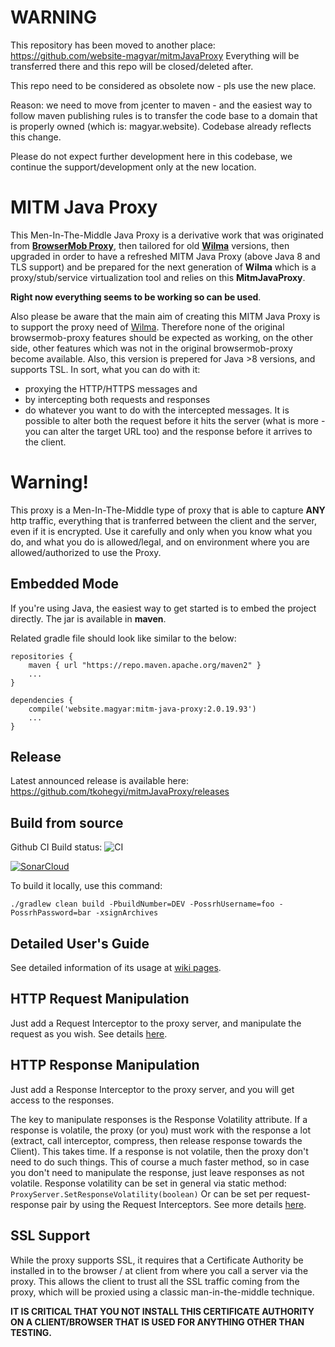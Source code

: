 WARNING
=========
This repository has been moved to another place: https://github.com/website-magyar/mitmJavaProxy
Everything will be transferred there and this repo will be closed/deleted after.

This repo need to be considered as obsolete now - pls use the new place.

Reason: we need to move from jcenter to maven - and the easiest way to follow maven publishing rules is to transfer the code base to a domain that is properly owned (which is: magyar.website).
Codebase already reflects this change.

Please do not expect further development here in this codebase, we continue the support/development only at the new location.

MITM Java Proxy
============================
This Men-In-The-Middle Java Proxy is a derivative work that was originated from [**BrowserMob Proxy**](https://github.com/lightbody/browsermob-proxy), then tailored for old [**Wilma**](https://github.com/epam/Wilma) versions, 
then upgraded in order to have a refreshed MITM Java Proxy (above Java 8 and TLS support) and be prepared for the next generation of **Wilma** which is a proxy/stub/service virtualization tool and relies on this **MitmJavaProxy**. 

**Right now everything seems to be working so can be used**.

Also please be aware that the main aim of creating this MITM Java Proxy is to support the proxy need of [Wilma](https://github.com/epam/Wilma).
Therefore none of the original browsermob-proxy features should be expected as working, on the other side, other features which was not in the original browsermob-proxy become available. Also, this version is prepered for Java >8 versions, and supports TSL.
In sort, what you can do with it:
- proxying the HTTP/HTTPS messages and 
- by intercepting both requests and responses
- do whatever you want to do with the intercepted messages.
It is possible to alter both the request before it hits the server (what is more - you can alter the target URL too) and the response before it arrives to the client.

Warning!
========
This proxy is a Men-In-The-Middle type of proxy that is able to capture **ANY** http traffic, everything that is tranferred between the client and the server, even if it is encrypted. Use it carefully and only when you know what you do, and what you do is allowed/legal, and on environment where you are allowed/authorized to use the Proxy.

Embedded Mode
-------------
If you're using Java, the easiest way to get started is to embed the project directly. The jar is available in **maven**.

Related gradle file should look like similar to the below:

```
repositories {
    maven { url "https://repo.maven.apache.org/maven2" }
    ...
}
    
dependencies {
    compile('website.magyar:mitm-java-proxy:2.0.19.93')
    ...
}    
```

Release
------------
Latest announced release is available here: https://github.com/tkohegyi/mitmJavaProxy/releases 

Build from source
-----------------
Github CI Build status: ![CI](https://github.com/tkohegyi/mitmJavaProxy/workflows/CI/badge.svg)

[![SonarCloud](https://sonarcloud.io/images/project_badges/sonarcloud-white.svg)](https://sonarcloud.io/dashboard?id=tkohegyi_mitmJavaProxy)

To build it locally, use this command:
```
./gradlew clean build -PbuildNumber=DEV -PossrhUsername=foo -PossrhPassword=bar -xsignArchives
```

Detailed User's Guide
----------------
See detailed information of its usage at [wiki pages](https://github.com/tkohegyi/mitmJavaProxy/wiki).

HTTP Request Manipulation
-------------------
Just add a Request Interceptor to the proxy server, and manipulate the request as you wish. See details [here](https://github.com/tkohegyi/mitmJavaProxy/wiki/4.-How-to-manipulate-requests).

HTTP Response Manipulation
-------------------
Just add a Response Interceptor to the proxy server, and you will get access to the responses.

The key to manipulate responses is the Response Volatility attribute. 
If a response is volatile, the proxy (or you) must work with the response a lot (extract, call interceptor, compress, then release response towards the Client). This takes time.
If a response is not volatile, then the proxy don't need to do such things. This of course a much faster method, so in case you don't need to manipulate the response, just leave responses as not volatile.
Response volatility can be set in general via static method: `ProxyServer.SetResponseVolatility(boolean)`
Or can be set per request-response pair by using the Request Interceptors. See more details [here](https://github.com/tkohegyi/mitmJavaProxy/wiki/5.-How-to-manipulate-responses).

SSL Support
-----------
While the proxy supports SSL, it requires that a Certificate Authority be installed in to the browser / at client from where you call a server via the proxy.
This allows the client to trust all the SSL traffic coming from the proxy, which will be proxied using a classic man-in-the-middle technique. 

**IT IS CRITICAL THAT YOU NOT INSTALL THIS CERTIFICATE AUTHORITY ON A CLIENT/BROWSER THAT IS USED FOR ANYTHING OTHER THAN TESTING.**


